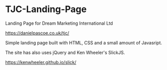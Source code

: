 # TJC-Landing-Page
Landing Page for Dream Marketing International Ltd

https://danielpascoe.co.uk/tjc/

Simple landing page built with HTML, CSS and a small amount of Javasript.

The site has also uses jQuery and Ken Wheeler's SlickJS.

https://kenwheeler.github.io/slick/
